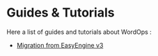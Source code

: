 # Guides & Tutorials

Here a list of guides and tutorials about WordOps :

- [Migration from EasyEngine v3](guides/migration-from-easyengine.md)